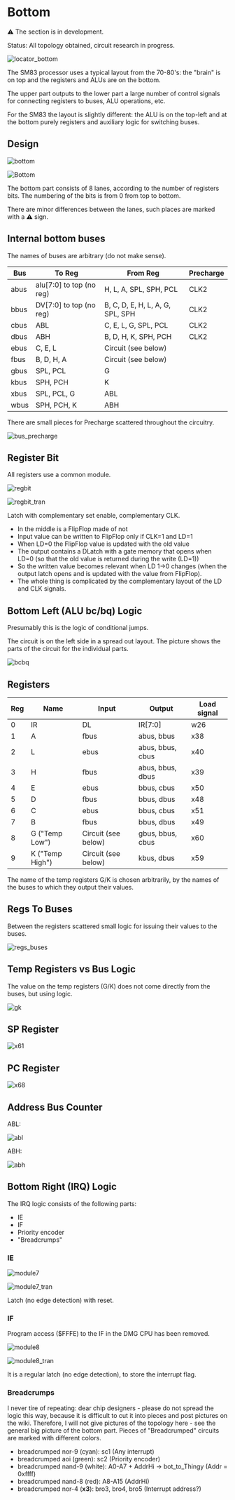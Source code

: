 # Bottom

:warning: The section is in development.

Status: All topology obtained, circuit research in progress.

![locator_bottom](/imgstore/locator_bottom.png)

The SM83 processor uses a typical layout from the 70-80's: the "brain" is on top and the registers and ALUs are on the bottom.

The upper part outputs to the lower part a large number of control signals for connecting registers to buses, ALU operations, etc.

For the SM83 the layout is slightly different: the ALU is on the top-left and at the bottom purely registers and auxiliary logic for switching buses.

## Design

![bottom](/imgstore/bottom.jpg)

![Bottom](/HDL/Design/Bottom.png)

The bottom part consists of 8 lanes, according to the number of registers bits. The numbering of the bits is from 0 from top to bottom.

There are minor differences between the lanes, such places are marked with a :warning: sign.

## Internal bottom buses

The names of buses are arbitrary (do not make sense).

|Bus|To Reg|From Reg|Precharge|
|---|---|---|---|
|abus|alu\[7:0\] to top (no reg)|H, L, A, SPL, SPH, PCL|CLK2|
|bbus|DV\[7:0\] to top (no reg)|B, C, D, E, H, L, A, G, SPL, SPH|CLK2|
|cbus|ABL|C, E, L, G, SPL, PCL|CLK2|
|dbus|ABH|B, D, H, K, SPH, PCH|CLK2|
|ebus|C, E, L|Circuit (see below)| |
|fbus|B, D, H, A|Circuit (see below)| |
|gbus|SPL, PCL|G| |
|kbus|SPH, PCH|K| |
|xbus|SPL, PCL, G|ABL| |
|wbus|SPH, PCH, K|ABH| |

There are small pieces for Precharge scattered throughout the circuitry.

![bus_precharge](/imgstore/bus_precharge.jpg)

## Register Bit

All registers use a common module.

![regbit](/imgstore/modules/regbit.jpg)

![regbit_tran](/imgstore/modules/regbit_tran.jpg)

Latch with complementary set enable, complementary CLK.

- In the middle is a FlipFlop made of not
- Input value can be written to FlipFlop only if CLK=1 and LD=1
- When LD=0 the FlipFlop value is updated with the old value
- The output contains a DLatch with a gate memory that opens when LD=0 (so that the old value is returned during the write (LD=1))
- So the written value becomes relevant when LD 1->0 changes (when the output latch opens and is updated with the value from FlipFlop).
- The whole thing is complicated by the complementary layout of the LD and CLK signals.

## Bottom Left (ALU bc/bq) Logic

Presumably this is the logic of conditional jumps.

The circuit is on the left side in a spread out layout. The picture shows the parts of the circuit for the individual parts.

![bcbq](/imgstore/modules/bcbq.jpg)

## Registers

|Reg|Name|Input|Output|Load signal|
|---|---|---|---|---|
|0|IR|DL|IR\[7:0\]|w26|
|1|A|fbus|abus, bbus|x38|
|2|L|ebus|abus, bbus, cbus|x40|
|3|H|fbus|abus, bbus, dbus|x39|
|4|E|ebus|bbus, cbus|x50|
|5|D|fbus|bbus, dbus|x48|
|6|C|ebus|bbus, cbus|x51|
|7|B|fbus|bbus, dbus|x49|
|8|G ("Temp Low")|Circuit (see below)|gbus, bbus, cbus|x60|
|9|K ("Temp High")|Circuit (see below)|kbus, dbus|x59|

The name of the temp registers G/K is chosen arbitrarily, by the names of the buses to which they output their values.

## Regs To Buses

Between the registers scattered small logic for issuing their values to the buses.

![regs_buses](/imgstore/modules/regs_buses.jpg)

## Temp Registers vs Bus Logic

The value on the temp registers (G/K) does not come directly from the buses, but using logic.

![gk](/imgstore/modules/gk.jpg)

## SP Register

![x61](/imgstore/modules/x61.jpg)

## PC Register

![x68](/imgstore/modules/x68.jpg)

## Address Bus Counter

ABL:

![abl](/imgstore/modules/abl.jpg)

ABH:

![abh](/imgstore/modules/abh.jpg)

## Bottom Right (IRQ) Logic

The IRQ logic consists of the following parts:
- IE
- IF
- Priority encoder
- "Breadcrumps"

### IE

![module7](/imgstore/modules/module7.jpg)

![module7_tran](/imgstore/modules/module7_tran.jpg)

Latch (no edge detection) with reset.

### IF

Program access ($FFFE) to the IF in the DMG CPU has been removed.

![module8](/imgstore/modules/module8.jpg)

![module8_tran](/imgstore/modules/module8_tran.jpg)

It is a regular latch (no edge detection), to store the interrupt flag.

### Breadcrumps

I never tire of repeating: dear chip designers - please do not spread the logic this way, because it is difficult to cut it into pieces and post pictures on the wiki. Therefore, I will not give pictures of the topology here - see the general big picture of the bottom part. Pieces of "Breadcrumped" circuits are marked with different colors.

- breadcrumped nor-9 (cyan): sc1 (Any interrupt)
- breadcrumped aoi (green): sc2 (Priority encoder)
- breadcrumped nand-9 (white): A0-A7 + AddrHi -> bot_to_Thingy (Addr = 0xffff)
- breadcrumped nand-8 (red): A8-A15 (AddrHi)
- breadcrumped nor-4 (**x3**): bro3, bro4, bro5 (Interrupt address?)
